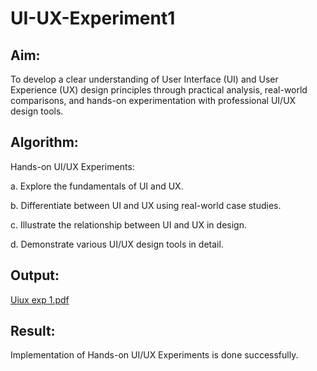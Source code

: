 # UI-UX-Experiment1

## Aim:
To develop a clear understanding of User Interface (UI) and User Experience (UX) design principles through practical analysis, real-world comparisons, and hands-on experimentation with professional UI/UX design tools.
## Algorithm:
Hands-on UI/UX Experiments:

a. Explore the fundamentals of UI and UX.

b. Differentiate between UI and UX using real-world case studies.

c. Illustrate the relationship between UI and UX in design.

d. Demonstrate various UI/UX design tools in detail.

## Output:
[Uiux exp 1.pdf](./Uiuxexp1.pdf)

## Result:
Implementation of Hands-on UI/UX Experiments is done successfully.
